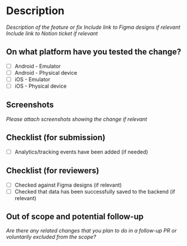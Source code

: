 # Description

_Description of the feature or fix_
_Include link to Figma designs if relevant_
_Include link to Notion ticket if relevant_

## On what platform have you tested the change?

- [ ] Android - Emulator
- [ ] Android - Physical device
- [ ] iOS - Emulator
- [ ] iOS - Physical device

## Screenshots

_Please attach screenshots showing the change if relevant_

## Checklist (for submission)

- [ ] Analytics/tracking events have been added (if needed)

## Checklist (for reviewers)

- [ ] Checked against Figma designs (if relevant)
- [ ] Checked that data has been successfully saved to the backend (if relevant)

## Out of scope and potential follow-up

_Are there any related changes that you plan to do in a follow-up PR or voluntarily excluded from the scope?_
